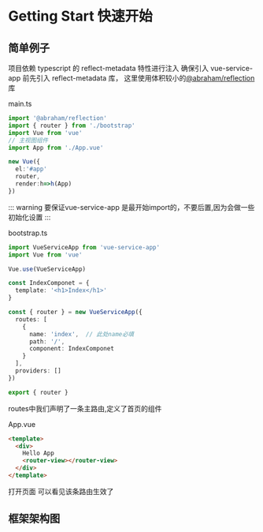 # Getting Start 快速开始

## 简单例子

项目依赖 typescript 的 reflect-metadata 特性进行注入
确保引入 vue-service-app 前先引入 reflect-metadata 库，
这里使用体积较小的[@abraham/reflection](https://www.npmjs.com/package/@abraham/reflection)库

main.ts

```ts {2}
import '@abraham/reflection'
import { router } from './bootstrap'
import Vue from 'vue'
// 主视图组件
import App from './App.vue'

new Vue({
  el:'#app'
  router,
  render:h=>h(App)
})
```

::: warning
要保证vue-service-app 是最开始import的，不要后置,因为会做一些初始化设置
:::

bootstrap.ts
```ts
import VueServiceApp from 'vue-service-app'
import Vue from 'vue'

Vue.use(VueServiceApp)

const IndexComponet = {
  template: '<h1>Index</h1>'
}

const { router } = new VueServiceApp({
  routes: [
    {
      name: 'index',  // 此处name必填
      path: '/',
      component: IndexComponet
    }
  ],
  providers: []
})

export { router }
```
routes中我们声明了一条主路由,定义了首页的组件

App.vue

```html
<template>
  <div>
    Hello App
    <router-view></router-view>
  </div>
</template>
```
打开页面 可以看见该条路由生效了


## 框架架构图
